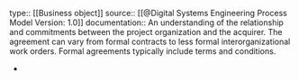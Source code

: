 type:: [[Business object]]
source:: [[@Digital Systems Engineering Process Model Version: 1.0]]
documentation:: An understanding of the relationship and commitments between the project organization and the acquirer. The agreement can vary from formal contracts to less formal interorganizational work orders. Formal agreements typically include terms and conditions.

-